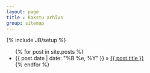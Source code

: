 ```yaml
---
layout: page
title : Rakstu arhīvs
group: sitemap
---
```

{% include JB/setup %}

<ul>
{% for post in site.posts %}
  <li>
    <span>{{ post.date | date: "%B %e, %Y" }}</span> &raquo; <a href="{{ BASE_PATH }}{{ post.url }}">{{ post.title }}</a>
  </li>
{% endfor %}
</ul>
